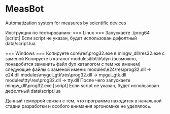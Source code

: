 # MeasBot
Automatization system for measures by scientific devices

Инструкция по тестированию:
=== Linux ===
Запускаете ./prog64 [script]
Если script не указан, будет использован дефолтный data/script.lua

=== Windows ===
Копируете core\res\prog32.exe в mingw_dll\res32.exe с заменой
Копируете в каталог modules\lib\lib\dyn (возможно, понадобится заменить файл dyn каталогом с тем же именем) следующие файлы с заменой имени:
modules\e24\res\prog32.dll -> e24.dll
modules\mygui_gtk\res\prog32.dll -> mygui_gtk.dll
modules\tty\res\prog32.dll -> tty.dll
После чего запускаете mingw_dll\prog32.exe [script]
Если script не указан, будет использован дефолтный data\script.lua

Данный геморрой связан с тем, что программа находится в начальной стадии разработки и особого внимания эргономике не уделялось.
